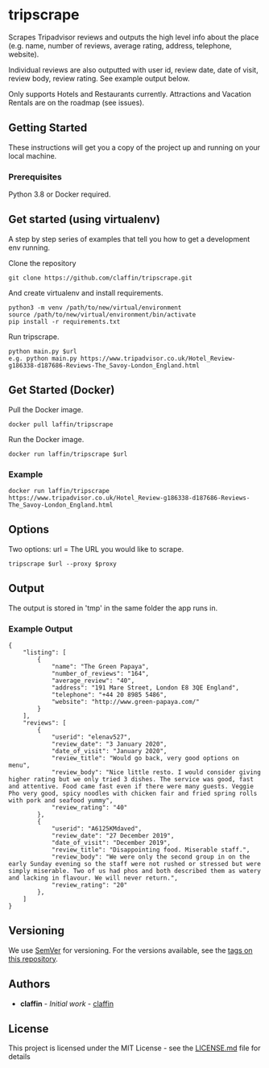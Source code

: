 # tripscrape

Scrapes Tripadvisor reviews and outputs the high level info about the place (e.g. name, number of reviews, average rating, address, telephone, website). 

Individual reviews are also outputted with user id, review date, date of visit, review body, review rating. See example output below.

Only supports Hotels and Restaurants currently. Attractions and Vacation Rentals are on the roadmap (see issues).

## Getting Started

These instructions will get you a copy of the project up and running on your local machine.

### Prerequisites

Python 3.8 or Docker required. 

## Get started (using virtualenv)

A step by step series of examples that tell you how to get a development env running.

Clone the repository

```
git clone https://github.com/claffin/tripscrape.git
```


And create virtualenv and install requirements.

```
python3 -m venv /path/to/new/virtual/environment
source /path/to/new/virtual/environment/bin/activate
pip install -r requirements.txt
```

Run tripscrape.

```
python main.py $url
e.g. python main.py https://www.tripadvisor.co.uk/Hotel_Review-g186338-d187686-Reviews-The_Savoy-London_England.html
```

## Get Started (Docker)

Pull the Docker image.
```
docker pull laffin/tripscrape
```
Run the Docker image.
```
docker run laffin/tripscrape $url 
```
### Example
```
docker run laffin/tripscrape https://www.tripadvisor.co.uk/Hotel_Review-g186338-d187686-Reviews-The_Savoy-London_England.html
```

## Options

Two options:
url = The URL you would like to scrape.

```
tripscrape $url --proxy $proxy
```

## Output
The output is stored in 'tmp' in the same folder the app runs in. 

### Example Output

```
{
    "listing": [
        {
            "name": "The Green Papaya",
            "number_of_reviews": "164",
            "average_review": "40",
            "address": "191 Mare Street, London E8 3QE England",
            "telephone": "+44 20 8985 5486",
            "website": "http://www.green-papaya.com/"
        }
    ],
    "reviews": [
        {
            "userid": "elenav527",
            "review_date": "3 January 2020",
            "date_of_visit": "January 2020",
            "review_title": "Would go back, very good options on menu",
            "review_body": "Nice little resto. I would consider giving higher rating but we only tried 3 dishes. The service was good, fast and attentive. Food came fast even if there were many guests. Veggie Pho very good, spicy noodles with chicken fair and fried spring rolls with pork and seafood yummy",
            "review_rating": "40"
        },
        {
            "userid": "A6125KMdaved",
            "review_date": "27 December 2019",
            "date_of_visit": "December 2019",
            "review_title": "Disappointing food. Miserable staff.",
            "review_body": "We were only the second group in on the early Sunday evening so the staff were not rushed or stressed but were simply miserable. Two of us had phos and both described them as watery and lacking in flavour. We will never return.",
            "review_rating": "20"
        },
    ]
}
```

## Versioning

We use [SemVer](http://semver.org/) for versioning. For the versions available, see the [tags on this repository](https://github.com/claffin/tripscrape/tags). 

## Authors

* **claffin** - *Initial work* - [claffin](https://github.com/claffin)

## License

This project is licensed under the MIT License - see the [LICENSE.md](LICENSE.md) file for details

